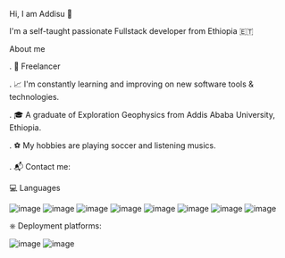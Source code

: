 

Hi, I am Addisu 👋 

I'm a self-taught passionate Fullstack developer from Ethiopia 🇪🇹

About me


 . 💼 Freelancer

 . 📈 I'm constantly learning and improving on new software tools & technologies.
 
 . 🎓  A graduate of Exploration Geophysics from Addis Ababa University, Ethiopia.
 
 . ⚽️ My hobbies are playing soccer and listening musics. 
 
 . 📬 Contact me: 

💻 Languages

   ![image](https://user-images.githubusercontent.com/85212711/171951328-b1d764b7-94fa-4f6d-a871-aa4b39c98151.png)
   ![image](https://user-images.githubusercontent.com/85212711/171951566-e5a917c3-070f-4a2f-88e5-f5b3c077e3d1.png)
   ![image](https://user-images.githubusercontent.com/85212711/171951593-fa077e49-9dc6-47d9-9faa-ac728e8ea7c7.png)
   ![image](https://user-images.githubusercontent.com/85212711/171951669-e6bde737-0fc8-476e-81ed-51ab7d1100db.png)
   ![image](https://user-images.githubusercontent.com/85212711/171951894-6500e4dc-9ce6-4897-9278-c017aebe017c.png)
   ![image](https://user-images.githubusercontent.com/85212711/171952008-1d4236bd-1100-47ca-96cf-a0f594a53050.png)
   ![image](https://user-images.githubusercontent.com/85212711/171951817-04fec3e1-8a7d-4ece-82d5-6dfcb275359a.png)
   ![image](https://user-images.githubusercontent.com/85212711/171951845-020bd915-72b3-4655-b590-c53b1c4ec561.png)
   
⎈ Deployment platforms:

   ![image](https://user-images.githubusercontent.com/85212711/171952644-f038c447-0c71-4e55-9cfc-c741202370d8.png)
   ![image](https://user-images.githubusercontent.com/85212711/171952689-44774731-38fd-4f76-8a5c-28a0b812cc60.png)
   
   


   
   







   
